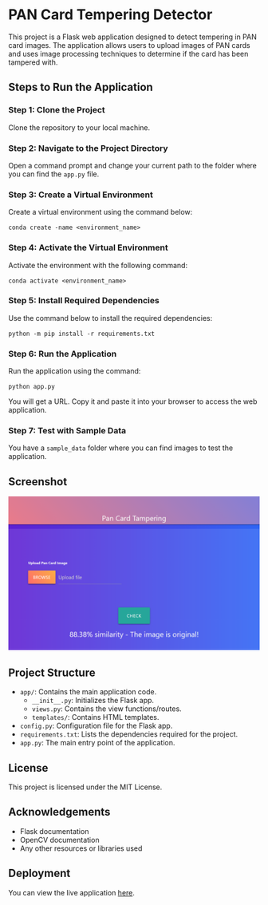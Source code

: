 # PAN Card Tempering Detector

This project is a Flask web application designed to detect tempering in PAN card images. The application allows users to upload images of PAN cards and uses image processing techniques to determine if the card has been tampered with.

## Steps to Run the Application

### Step 1: Clone the Project
Clone the repository to your local machine.

### Step 2: Navigate to the Project Directory
Open a command prompt and change your current path to the folder where you can find the `app.py` file.

### Step 3: Create a Virtual Environment
Create a virtual environment using the command below:

```
conda create -name <environment_name>
```

### Step 4: Activate the Virtual Environment
Activate the environment with the following command:

```
conda activate <environment_name>
```


### Step 5: Install Required Dependencies
Use the command below to install the required dependencies:

```
python -m pip install -r requirements.txt
```

### Step 6: Run the Application
Run the application using the command:

```
python app.py
```

You will get a URL. Copy it and paste it into your browser to access the web application.

### Step 7: Test with Sample Data
You have a `sample_data` folder where you can find images to test the application.

## Screenshot
![Web App Screenshot](web_screen.png)

## Project Structure
- `app/`: Contains the main application code.
  - `__init__.py`: Initializes the Flask app.
  - `views.py`: Contains the view functions/routes.
  - `templates/`: Contains HTML templates.
- `config.py`: Configuration file for the Flask app.
- `requirements.txt`: Lists the dependencies required for the project.
- `app.py`: The main entry point of the application.

## License
This project is licensed under the MIT License.

## Acknowledgements
- Flask documentation
- OpenCV documentation
- Any other resources or libraries used

## Deployment

You can view the live application [here](https://pan-card-tempering-detector-app.onrender.com/).
